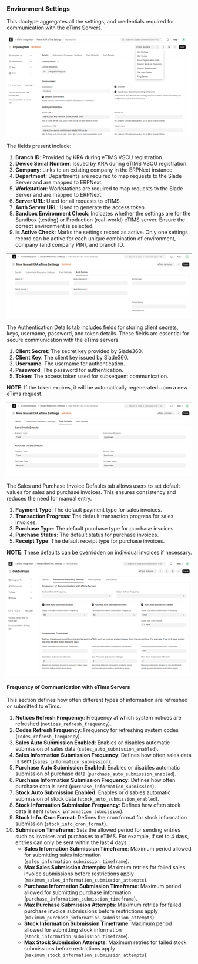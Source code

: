 ### Environment Settings

<a id="environment_settings"></a>

This doctype aggregates all the settings, and credentials required for communication with the eTims Servers.

![Environment Settings](../images/environment_settings.png)

The fields present include:

1. **Branch ID**: Provided by KRA during eTIMS VSCU registration.
2. **Device Serial Number**: Issued by KRA during eTIMS VSCU registration.
3. **Company**: Links to an existing company in the ERPNext instance.
4. **Department**: Departments are required to map requests to the Slade Server and are mapped to ERPNext.
5. **Workstation**: Workstations are required to map requests to the Slade Server and are mapped to ERPNext.
6. **Server URL**: Used for all requests to eTIMS.
7. **Auth Server URL**: Used to generate the access token.
8. **Sandbox Environment Check**: Indicates whether the settings are for the Sandbox (testing) or Production (real-world) eTIMS server. Ensure the correct environment is selected.
9. **Is Active Check**: Marks the settings record as active. Only one settings record can be active for each unique combination of environment, company (and company PIN), and branch ID.

<a id="auth_details"></a>

![Authentication Details](../images/auth_details.png)

The Authentication Details tab includes fields for storing client secrets, keys, username, password, and token details. These fields are essential for secure communication with the eTims servers.

1. **Client Secret**: The secret key provided by Slade360.
2. **Client Key**: The client key issued by Slade360.
3. **Username**: The username for authentication.
4. **Password**: The password for authentication.
5. **Token**: The access token used for subsequent communication.

**NOTE**: If the token expires, it will be automatically regenerated upon a new eTims request.

<a id="invoice_defaults"></a>

![Sales and Purchase Invoice Defaults](../images/invoice_defaults.png)

The Sales and Purchase Invoice Defaults tab allows users to set default values for sales and purchase invoices. This ensures consistency and reduces the need for manual entry.

1. **Payment Type**: The default payment type for sales invoices.
2. **Transaction Progress**: The default transaction progress for sales invoices.
3. **Purchase Type**: The default purchase type for purchase invoices.
4. **Purchase Status**: The default status for purchase invoices.
5. **Receipt Type**: The default receipt type for purchase invoices.

**NOTE**: These defaults can be overridden on individual invoices if necessary.
<a id="settings_freq"></a>

![Sales and Purchase Invoice Defaults](../images/settings_freq.png)

#### Frequency of Communication with eTims Servers

This section defines how often different types of information are refreshed or submitted to eTims.

1. **Notices Refresh Frequency**: Frequency at which system notices are refreshed (`notices_refresh_frequency`).
2. **Codes Refresh Frequency**: Frequency for refreshing system codes (`codes_refresh_frequency`).
3. **Sales Auto Submission Enabled**: Enables or disables automatic submission of sales data (`sales_auto_submission_enabled`).
4. **Sales Information Submission Frequency**: Defines how often sales data is sent (`sales_information_submission`).
5. **Purchase Auto Submission Enabled**: Enables or disables automatic submission of purchase data (`purchase_auto_submission_enabled`).
6. **Purchase Information Submission Frequency**: Defines how often purchase data is sent (`purchase_information_submission`).
7. **Stock Auto Submission Enabled**: Enables or disables automatic submission of stock data (`stock_auto_submission_enabled`).
8. **Stock Information Submission Frequency**: Defines how often stock data is sent (`stock_information_submission`).
9. **Stock Info. Cron Format**: Defines the cron format for stock information submission (`stock_info_cron_format`).
10. **Submission Timeframe**: Sets the allowed period for sending entries such as invoices and purchases to eTIMS. For example, if set to 4 days, entries can only be sent within the last 4 days.
    - **Sales Information Submission Timeframe**: Maximum period allowed for submitting sales information (`sales_information_submission_timeframe`).
    - **Max Sales Submission Attempts**: Maximum retries for failed sales invoice submissions before restrictions apply (`maximum_sales_information_submission_attempts`).
    - **Purchase Information Submission Timeframe**: Maximum period allowed for submitting purchase information (`purchase_information_submission_timeframe`).
    - **Max Purchase Submission Attempts**: Maximum retries for failed purchase invoice submissions before restrictions apply (`maximum_purchase_information_submission_attempts`).
    - **Stock Information Submission Timeframe**: Maximum period allowed for submitting stock information (`stock_information_submission_timeframe`).
    - **Max Stock Submission Attempts**: Maximum retries for failed stock submissions before restrictions apply (`maximum_stock_information_submission_attempts`).

